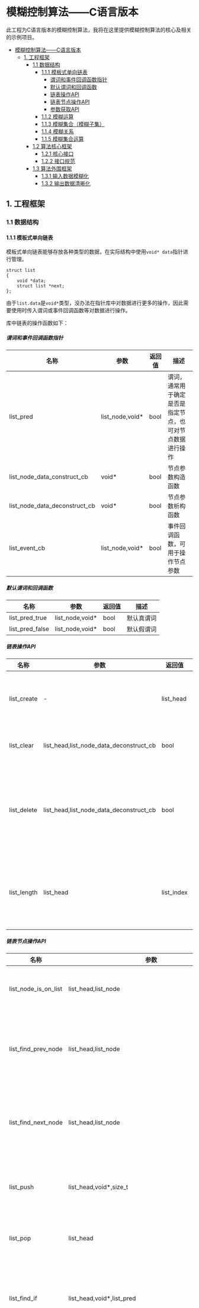 # 模糊控制算法——C语言版本

此工程为C语言版本的模糊控制算法，我将在这里提供模糊控制算法的核心及相关的示例项目。

- [模糊控制算法——C语言版本](#模糊控制算法c语言版本)
  - [1. 工程框架](#1-工程框架)
    - [1.1 数据结构](#11-数据结构)
      - [1.1.1 模板式单向链表](#111-模板式单向链表)
        - [谓词和事件回调函数指针](#谓词和事件回调函数指针)
        - [默认谓词和回调函数](#默认谓词和回调函数)
        - [链表操作API](#链表操作api)
        - [链表节点操作API](#链表节点操作api)
        - [参数获取API](#参数获取api)
      - [1.1.2 模糊运算](#112-模糊运算)
      - [1.1.3 模糊集合（模糊子集）](#113-模糊集合模糊子集)
      - [1.1.4 模糊关系](#114-模糊关系)
      - [1.1.5 模糊集合运算](#115-模糊集合运算)
    - [1.2 算法核心框架](#12-算法核心框架)
      - [1.2.1 核心接口](#121-核心接口)
      - [1.2.2 接口规范](#122-接口规范)
    - [1.3 算法外围框架](#13-算法外围框架)
      - [1.3.1 输入数据模糊化](#131-输入数据模糊化)
      - [1.3.2 输出数据清晰化](#132-输出数据清晰化)

## 1. 工程框架

### 1.1 数据结构

#### 1.1.1 模板式单向链表

模板式单向链表能够存放各种类型的数据，在实际结构中使用`void* data`指针进行管理。

    struct list
    {
        void *data;
        struct list *next;
    };

由于`list.data`是`void*`类型，没办法在指针库中对数据进行更多的操作，因此需要使用时传入谓词或事件回调函数等对数据进行操作。

库中链表的操作函数如下：

##### 谓词和事件回调函数指针

| 名称 | 参数 | 返回值 | 描述 |
| - | - | - | - |
| list_pred | list_node,void* | bool | 谓词，通常用于确定是否是指定节点，也可对节点数据进行操作 |
| list_node_data_construct_cb | void* | bool | 节点参数构造函数 |
| list_node_data_deconstruct_cb | void* | bool | 节点参数析构函数 |
| list_event_cb | list_node,void* | bool | 事件回调函数，可用于操作节点参数 |

##### 默认谓词和回调函数

| 名称 | 参数 | 返回值 | 描述 |
| - | - | - | - |
| list_pred_true | list_node,void* | bool | 默认真谓词 |
| list_pred_false | list_node,void* | bool | 默认假谓词 |

##### 链表操作API

| 名称 | 参数 | 返回值 | 描述 |
| - | - | - | - |
| list_create | - | list_head | 创建链表句柄（头节点） |
| list_clear | list_head,list_node_data_deconstruct_cb | bool | 清空链表中的节点 |
| list_delete | list_head,list_node_data_deconstruct_cb | bool | 删除链表（包括链表中的节点和链表头节点） |
| list_length | list_head | list_index | 获取链表长度（链表中的节点数） |

##### 链表节点操作API

| 名称 | 参数 | 返回值 | 描述 |
| - | - | - | - |
| list_node_is_on_list | list_head,list_node | bool | 判断节点是否在链表上 |
| list_find_prev_node | list_head,list_node | list_node | 查找链表中指定节点的前一个节点 |
| list_find_next_node | list_head,list_node | list_node | 查找链表中指定节点的后一个节点 |
| list_push | list_head,void*,size_t | bool | 向链表的尾部追加一个节点 |
| list_pop | list_head | bool | 将链表末尾的节点删除 |
| list_find_if | list_head,void*,list_pred | list_node | 在链表中查找符合条件的第一个节点 |
| list_push_if | list_head,void*,size_t,list_pred,list_node_data_construct_cb | bool | 向链表的尾部追加一个节点，要求追加节点前的链表的最后一个节点满足谓词的要求，如果需要构造节点数据，则需传入构造函数指针 |
| list_pop_if | list_head,void*,list_pred,list_node_data_deconstruct_cb | bool | 将链表末尾的节点删除，要求删除节点前的链表的最后一个节点满足谓词的要求，如果需要析构节点数据，则需传入析构函数指针 |
| list_remove_if | list_head,void*,list_pred,list_node_data_deconstruct_cb | bool | 移除链表中符合谓词要求的节点，要求将被删除的节点链接在链表中，如果需要析构节点数据，则需传入析构函数指针 |
| list_swap_if | list_head,void*,void*,list_pred,list_pred | bool | 交换两个节点的逻辑位置，要求两个节点都在链表中，特殊地，要求交换的节点是链表中的同一个节点也能交换 |
| list_trav | list_head,void*,list_event_cb | bool | 遍历链表中的节点，并通过事件回调函数执行用户操作 |

##### 参数获取API

| 名称 | 参数 | 返回值 | 描述 |
| - | - | - | - |
| list_get_first_node | list_head | list_node | 获取链表中的第一个节点，如果链表是空的，则返回`nullptr` |
| list_get_last_node | list_head | list_node | 获取链表中的最后一个节点，如果链表是空的，则返回`nullptr` |
| list_get_node_data | list_head,list_index | void* | 获取指定索引处节点的数据 |
| list_get_node_data_if | list_head,void*,list_pred | void* | 获取满足谓词描述的节点的数据 |

#### 1.1.2 模糊运算

#### 1.1.3 模糊集合（模糊子集）

#### 1.1.4 模糊关系

#### 1.1.5 模糊集合运算

### 1.2 算法核心框架

算法核心框架图如下：

![算法核心框架.jpg](./img/算法核心框架.jpg)

#### 1.2.1 核心接口

#### 1.2.2 接口规范

### 1.3 算法外围框架

算法外围框架图如下：

![算法外围框架.jpg](./img/算法外围框架.jpg)

#### 1.3.1 输入数据模糊化

#### 1.3.2 输出数据清晰化
